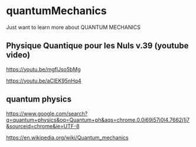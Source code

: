 # quantumMechanics
Just want to learn more about QUANTUM MECHANICS

## Physique Quantique pour les Nuls v.39 (youtube video)

https://youtu.be/mgflJso5bMg

https://youtu.be/aCIEK95nHq4

## quantum physics

https://www.google.com/search?q=quantum+physics&oq=Quantum+ph&aqs=chrome.0.0j69i57j0l4.7662j1j7&sourceid=chrome&ie=UTF-8

https://en.wikipedia.org/wiki/Quantum_mechanics
